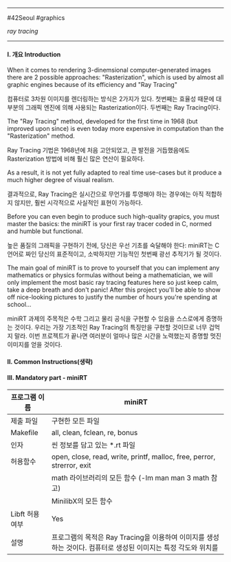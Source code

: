 
---

#42Seoul #graphics

*ray tracing*

---

#### I. 개요 Introduction

When it comes to rendering 3-dinemsional computer-generated images there are 2 possible approaches: "Rasterization", which is used by almost all graphic engines because of its efficiency and "Ray Tracing"

컴퓨터로 3차원 이미지를 렌더링하는 방식은 2가지가 있다. 첫번째는 효율성 때문에 대부분의 그래픽 엔진에 의해 사용되는 Rasterization이다. 두번째는 Ray Tracing이다.

The "Ray Tracing" method, developed for the first time in 1968 (but improved upon since) is even today more expensive in computation than the "Rasterization" method.

Ray Tracing 기법은 1968년에 처음 고안되었고, 큰 발전을 거듭했음에도 Rasterization 방법에 비해 훨신 많은 연산이 필요하다.

As a result, it is not yet fully adapted to real time use-cases but it produce a much higher degree of visual realism.

결과적으로, Ray Tracing은 실시간으로 무언가를 투영해야 하는 경우에는 아직 적합하지 않지만, 훨씬 시각적으로 사실적인 표현이 가능하다.

Before you can even begin to produce such high-quality grapics, you must master the basics: the miniRT is your first ray tracer coded in C, normed and humble but functional.

높은 품질의 그래픽을 구현하기 전에, 당신은 우선 기초를 숙달해야 한다: miniRT는 C 언어로 짜인 당신의 표준적이고, 소박하지만 기능적인 첫번째 광선 추적기가 될 것이다.

The main goal of miniRT is to prove to yourself that you can implement any mathematics or physics formulas without being a mathematician, we will only implement the most basic ray tracing features here so just keep calm, take a deep breath and don't panic! After this project you'll be able to show off nice-looking pictures to justify the number of hours you're spending at school...

miniRT 과제의 주목적은 수학 그리고 물리 공식을 구현할 수 있음을 스스로에게 증명하는 것이다. 우리는 가장 기초적인 Ray Tracing의 특징만을 구현할 것이므로 너무 겁먹지 말라. 이번 프로젝트가 끝나면 여러분이 얼마나 많은 시간을 노력했는지 증명할 멋진 이미지를 얻을 것이다.

#### II. Common Instructions(생략)

#### III. Mandatory part - miniRT

| 프로그램 이름  | miniRT                                                                 |
| -------------- | ---------------------------------------------------------------------- |
| 제출 파일      | 구현한 모든 파일                                                       |
| Makefile       | all, clean, fclean, re, bonus                                          |
| 인자           | 씬 정보를 담고 있는 \*.rt 파일                                         |
| 허용함수       | open, close, read, write, printf, malloc, free, perror, strerror, exit |
|                | math 라이브러리의 모든 함수 (-lm man man 3 math 참고)                  |
|                | MinilibX의 모든 함수                                                   |
| Libft 허용여부 | Yes                                                                    |
| 설명           | 프로그램의 목적은 Ray Tracing을 이용하여 이미지를 생성하는 것이다. 컴퓨터로 생성된 이미지는 특정 각도와 위치를                                                                        |
